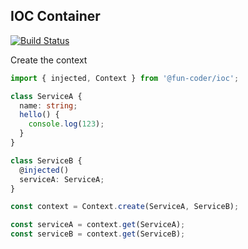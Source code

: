 IOC Container  
---

[![Build Status](https://travis-ci.org/fun-coder/ioc.svg?branch=master)](https://travis-ci.org/fun-coder/ioc)

Create the context

```typescript
import { injected, Context } from '@fun-coder/ioc';

class ServiceA {
  name: string;
  hello() {
    console.log(123);
  }
}

class ServiceB {
  @injected()
  serviceA: ServiceA;
}

const context = Context.create(ServiceA, ServiceB);

const serviceA = context.get(ServiceA);
const serviceB = context.get(ServiceB);
```
